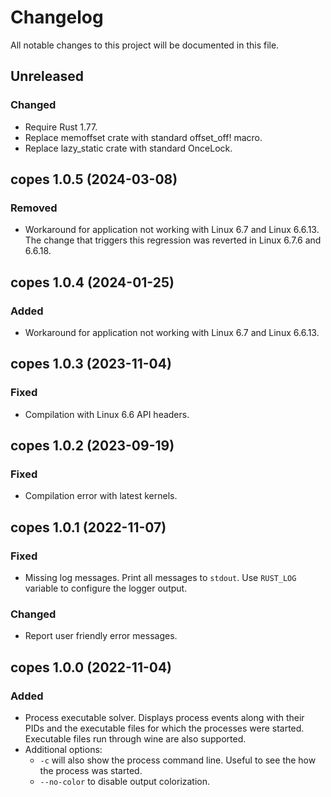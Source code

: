 # Changelog
All notable changes to this project will be documented in this file.

## Unreleased

### Changed
- Require Rust 1.77.
- Replace memoffset crate with standard offset_off! macro.
- Replace lazy_static crate with standard OnceLock.


## copes 1.0.5 (2024-03-08)

### Removed
- Workaround for application not working with Linux 6.7 and Linux 6.6.13. The change that triggers this regression was reverted in Linux 6.7.6 and 6.6.18.


## copes 1.0.4 (2024-01-25)

### Added
- Workaround for application not working with Linux 6.7 and Linux 6.6.13.


## copes 1.0.3 (2023-11-04)

### Fixed
- Compilation with Linux 6.6 API headers.


## copes 1.0.2 (2023-09-19)

### Fixed
- Compilation error with latest kernels.


## copes 1.0.1 (2022-11-07)

### Fixed
- Missing log messages. Print all messages to `stdout`. Use `RUST_LOG` variable to configure the logger output.

### Changed
- Report user friendly error messages.


## copes 1.0.0 (2022-11-04)

### Added
- Process executable solver. Displays process events along with their PIDs and the executable files for which the processes were started. Executable files run through wine are also supported.
- Additional options:
  - `-c` will also show the process command line. Useful to see the how the process was started.
  - `--no-color` to disable output colorization.
